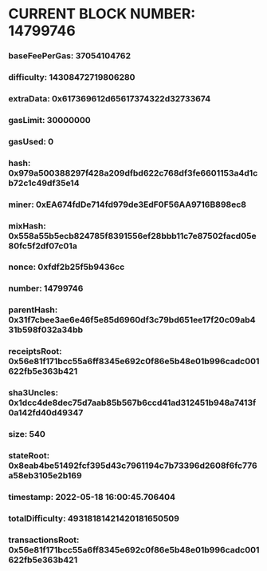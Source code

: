 # CURRENT BLOCK NUMBER: 14799746

### baseFeePerGas: 37054104762
### difficulty: 14308472719806280
### extraData: 0x617369612d65617374322d32733674
### gasLimit: 30000000
### gasUsed: 0
### hash: 0x979a500388297f428a209dfbd622c768df3fe6601153a4d1cb72c1c49df35e14
### miner: 0xEA674fdDe714fd979de3EdF0F56AA9716B898ec8
### mixHash: 0x558a55b5ecb824785f8391556ef28bbb11c7e87502facd05e80fc5f2df07c01a
### nonce: 0xfdf2b25f5b9436cc
### number: 14799746
### parentHash: 0x31f7cbee3ae6e46f5e85d6960df3c79bd651ee17f20c09ab431b598f032a34bb
### receiptsRoot: 0x56e81f171bcc55a6ff8345e692c0f86e5b48e01b996cadc001622fb5e363b421
### sha3Uncles: 0x1dcc4de8dec75d7aab85b567b6ccd41ad312451b948a7413f0a142fd40d49347
### size: 540
### stateRoot: 0x8eab4be51492fcf395d43c7961194c7b73396d2608f6fc776a58eb3105e2b169
### timestamp: 2022-05-18 16:00:45.706404
### totalDifficulty: 49318181421420181650509
### transactionsRoot: 0x56e81f171bcc55a6ff8345e692c0f86e5b48e01b996cadc001622fb5e363b421
